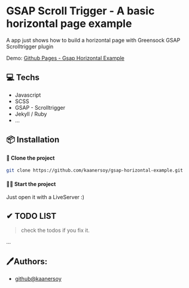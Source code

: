 # GSAP Scroll Trigger - A basic horizontal page example

A app just shows how to build a horizontal page with Greensock GSAP Scrolltrigger plugin

Demo: [Github Pages - Gsap Horizontal Example](https://kaanersoy.github.io/gsap-horizontal-example/)

## 💻 Techs

- Javascript
- SCSS
- GSAP - Scrolltrigger
- Jekyll / Ruby
- ...

## 📦 Installation

#### 📰 Clone the project

```bash
git clone https://github.com/kaanersoy/gsap-horizontal-example.git
```

#### 🏃‍♂️ Start the project

Just open it with a LiveServer :)

## ✔ TODO LIST

> check the todos if you fix it.

...

## 🖊Authors:

- [github@kaanersoy](https://github.com/kaanersoy)

